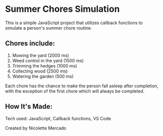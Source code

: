 # Summer Chores Simulation

This is a simple JavaScript project that utilizes callback functions to simulate a person's summer chore routine.

## Chores include:

1. Mowing the yard (2000 ms)
2. Weed control in the yard (1500 ms)
3. Trimming the hedges (1000 ms)
4. Collecting wood (2500 ms)
5. Watering the garden (500 ms)

Each chore has the chance to make the person fall asleep after completion, with the exception of the first chore which will always be completed. 

## How It's Made:

Tech used: JavaScript, Callback functions, VS Code 

Created by Nicolette Mercado

